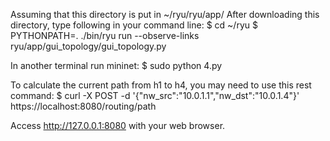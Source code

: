 Assuming that this directory is put in ~/ryu/ryu/app/
After downloading this directory, type following
in your command line:
$ cd ~/ryu
$ PYTHONPATH=. ./bin/ryu run --observe-links \
    ryu/app/gui_topology/gui_topology.py


In another terminal run mininet:
$ sudo python 4.py


To calculate the current path from h1 to h4, you may need to use this rest command:
$ curl -X POST -d '{"nw_src":"10.0.1.1","nw_dst":"10.0.1.4"}' \
    https://localhost:8080/routing/path

Access http://127.0.0.1:8080 with your web browser.